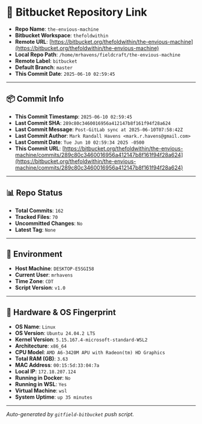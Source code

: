 # 🔗 Bitbucket Repository Link

- **Repo Name**: `the-envious-machine`
- **Bitbucket Workspace**: `thefoldwithin`
- **Remote URL**: [https://bitbucket.org/thefoldwithin/the-envious-machine](https://bitbucket.org/thefoldwithin/the-envious-machine)
- **Local Repo Path**: `/home/mrhavens/fieldcraft/the-envious-machine`
- **Remote Label**: `bitbucket`
- **Default Branch**: `master`
- **This Commit Date**: `2025-06-10 02:59:45`

---

## 📦 Commit Info

- **This Commit Timestamp**: `2025-06-10 02:59:45`
- **Last Commit SHA**: `289c80c3460016956a412147b8f161f94f28a624`
- **Last Commit Message**: `Post-GitLab sync at 2025-06-10T07:58:42Z`
- **Last Commit Author**: `Mark Randall Havens <mark.r.havens@gmail.com>`
- **Last Commit Date**: `Tue Jun 10 02:59:34 2025 -0500`
- **This Commit URL**: [https://bitbucket.org/thefoldwithin/the-envious-machine/commits/289c80c3460016956a412147b8f161f94f28a624](https://bitbucket.org/thefoldwithin/the-envious-machine/commits/289c80c3460016956a412147b8f161f94f28a624)

---

## 📊 Repo Status

- **Total Commits**: `162`
- **Tracked Files**: `70`
- **Uncommitted Changes**: `No`
- **Latest Tag**: `None`

---

## 🧭 Environment

- **Host Machine**: `DESKTOP-E5SGI58`
- **Current User**: `mrhavens`
- **Time Zone**: `CDT`
- **Script Version**: `v1.0`

---

## 🧬 Hardware & OS Fingerprint

- **OS Name**: `Linux`
- **OS Version**: `Ubuntu 24.04.2 LTS`
- **Kernel Version**: `5.15.167.4-microsoft-standard-WSL2`
- **Architecture**: `x86_64`
- **CPU Model**: `AMD A6-3420M APU with Radeon(tm) HD Graphics`
- **Total RAM (GB)**: `3.63`
- **MAC Address**: `00:15:5d:33:04:7a`
- **Local IP**: `172.18.207.124`
- **Running in Docker**: `No`
- **Running in WSL**: `Yes`
- **Virtual Machine**: `wsl`
- **System Uptime**: `up 35 minutes`

---

_Auto-generated by `gitfield-bitbucket` push script._

